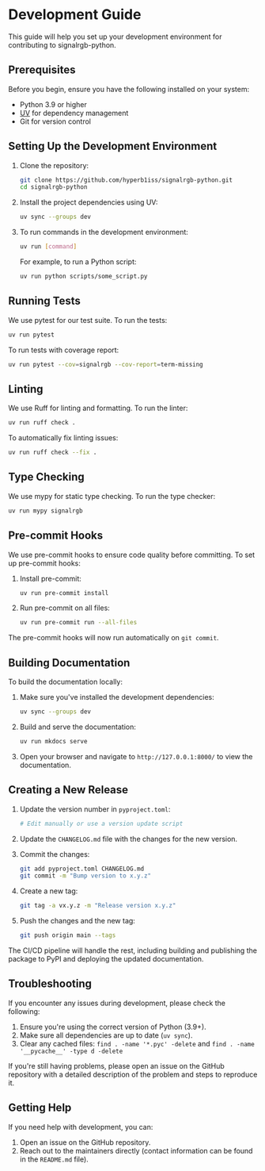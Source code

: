 # Development Guide

This guide will help you set up your development environment for contributing to signalrgb-python.

## Prerequisites

Before you begin, ensure you have the following installed on your system:

- Python 3.9 or higher
- [UV](https://github.com/astral-sh/uv) for dependency management
- Git for version control

## Setting Up the Development Environment

1. Clone the repository:
   ```bash
   git clone https://github.com/hyperb1iss/signalrgb-python.git
   cd signalrgb-python
   ```

2. Install the project dependencies using UV:
   ```bash
   uv sync --groups dev
   ```

3. To run commands in the development environment:
   ```bash
   uv run [command]
   ```
   
   For example, to run a Python script:
   ```bash
   uv run python scripts/some_script.py
   ```

## Running Tests

We use pytest for our test suite. To run the tests:

```bash
uv run pytest
```

To run tests with coverage report:

```bash
uv run pytest --cov=signalrgb --cov-report=term-missing
```

## Linting

We use Ruff for linting and formatting. To run the linter:

```bash
uv run ruff check .
```

To automatically fix linting issues:

```bash
uv run ruff check --fix .
```

## Type Checking

We use mypy for static type checking. To run the type checker:

```bash
uv run mypy signalrgb
```

## Pre-commit Hooks

We use pre-commit hooks to ensure code quality before committing. To set up pre-commit hooks:

1. Install pre-commit:
   ```bash
   uv run pre-commit install
   ```

2. Run pre-commit on all files:
   ```bash
   uv run pre-commit run --all-files
   ```

The pre-commit hooks will now run automatically on `git commit`.

## Building Documentation

To build the documentation locally:

1. Make sure you've installed the development dependencies:
   ```bash
   uv sync --groups dev
   ```

2. Build and serve the documentation:
   ```bash
   uv run mkdocs serve
   ```

3. Open your browser and navigate to `http://127.0.0.1:8000/` to view the documentation.

## Creating a New Release

1. Update the version number in `pyproject.toml`:
   ```bash
   # Edit manually or use a version update script
   ```

2. Update the `CHANGELOG.md` file with the changes for the new version.

3. Commit the changes:
   ```bash
   git add pyproject.toml CHANGELOG.md
   git commit -m "Bump version to x.y.z"
   ```

4. Create a new tag:
   ```bash
   git tag -a vx.y.z -m "Release version x.y.z"
   ```

5. Push the changes and the new tag:
   ```bash
   git push origin main --tags
   ```

The CI/CD pipeline will handle the rest, including building and publishing the package to PyPI and deploying the updated documentation.

## Troubleshooting

If you encounter any issues during development, please check the following:

1. Ensure you're using the correct version of Python (3.9+).
2. Make sure all dependencies are up to date (`uv sync`).
3. Clear any cached files: `find . -name '*.pyc' -delete` and `find . -name '__pycache__' -type d -delete`

If you're still having problems, please open an issue on the GitHub repository with a detailed description of the problem and steps to reproduce it.

## Getting Help

If you need help with development, you can:

1. Open an issue on the GitHub repository.
2. Reach out to the maintainers directly (contact information can be found in the `README.md` file).

